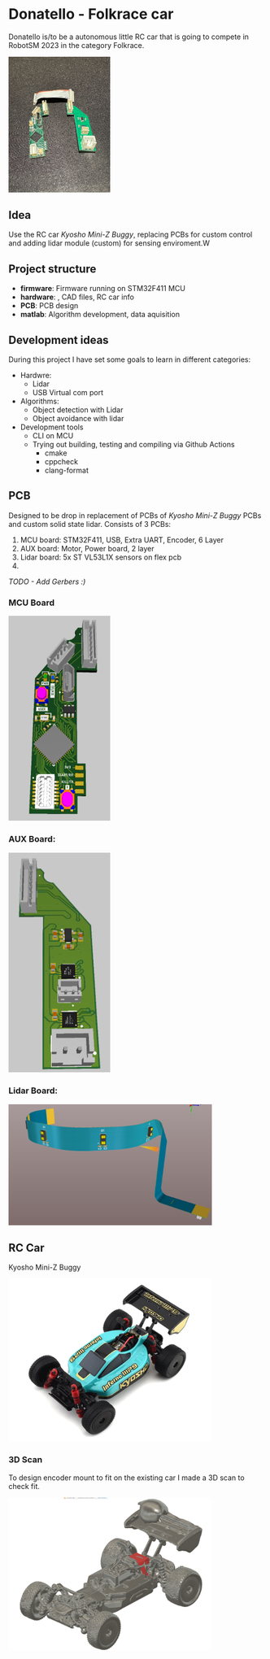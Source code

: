 # Donatello - Folkrace car
Donatello is/to be a autonomous little RC car that is going to compete in RobotSM 2023 in the category Folkrace.

<img src="img/boards_irl.jpg" alt="PCBs" style="width:200px;"/>


## Idea
Use the RC car *Kyosho Mini-Z Buggy*, replacing PCBs for custom control and adding lidar module (custom) for sensing enviroment.W

## Project structure
- **firmware**: Firmware running on STM32F411 MCU
- **hardware**: , CAD files, RC car info
- **PCB**: PCB design 
- **matlab**: Algorithm development, data aquisition

## Development ideas
During this project I have set some goals to learn in different categories:
- Hardwre:
  - Lidar
  - USB Virtual com port
- Algorithms:
  - Object detection with Lidar
  - Object avoidance with lidar
- Development tools
  - CLI on MCU
  - Trying out building, testing and compiling via Github Actions
    - cmake
    - cppcheck
    - clang-format


## PCB
Designed to be drop in replacement of PCBs of *Kyosho Mini-Z Buggy* PCBs and custom solid state lidar.
Consists of 3 PCBs:
1. MCU board: STM32F411, USB, Extra UART, Encoder, 6 Layer
2. AUX board: Motor, Power board, 2 layer
3. Lidar board: 5x ST VL53L1X sensors on flex pcb
4. 
*TODO - Add Gerbers :\)*

### MCU Board
<img src="img/mcu_board.png" alt="MCU board" style="width:200px;"/>

### AUX Board:
<img src="img/aux_board.png" alt="AUX board" style="width:200px;"/>

### Lidar Board:
<img src="img/lidar.png" alt="Lidar board" style="width:400px;"/>



## RC Car
Kyosho Mini-Z Buggy

<img src="img/rc_car.jpg" alt="RC Car" style="width:400px;"/>

### 3D Scan
To design encoder mount to fit on the existing car I made a 3D scan to check fit.

<img src="img/3d_scan.png" alt="3D scan" style="width:400px;"/>